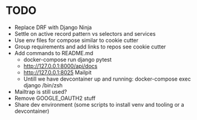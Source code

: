 # TODO

- Replace DRF with Django Ninja
- Settle on active record pattern vs selectors and services
- Use env files for compose similar to cookie cutter
- Group requirements and add links to repos see cookie cutter
- Add commands to README.md
  - docker-compose run django pytest
  - http://127.0.0.1:8000/api/docs
  - http://127.0.0.1:8025 Mailpit
  - Untill we have devcontainer up and running: docker-compose exec django /bin/zsh
- Mailtrap is still used?
- Remove GOOGLE_OAUTH2 stuff
- Share dev environment (some scripts to install venv and tooling or a devcontainer)

